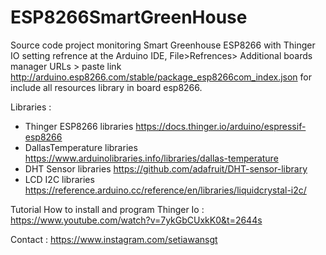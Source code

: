 # ESP8266SmartGreenHouse
Source code project monitoring Smart Greenhouse ESP8266 with Thinger IO
setting refrence at the Arduino IDE, File>Refrences> Additional boards manager URLs > paste link http://arduino.esp8266.com/stable/package_esp8266com_index.json for include all resources library in board esp8266.

Libraries :
- Thinger ESP8266 libraries https://docs.thinger.io/arduino/espressif-esp8266
- DallasTemperature libraries https://www.arduinolibraries.info/libraries/dallas-temperature
- DHT Sensor libraries https://github.com/adafruit/DHT-sensor-library
- LCD I2C libraries https://reference.arduino.cc/reference/en/libraries/liquidcrystal-i2c/

Tutorial How to install and program Thinger Io : https://www.youtube.com/watch?v=7ykGbCUxkK0&t=2644s

Contact : https://www.instagram.com/setiawansgt
